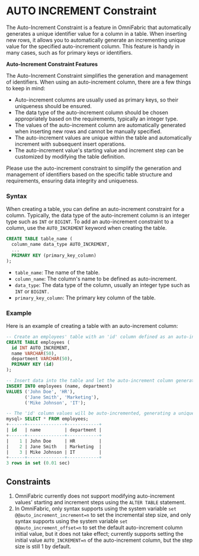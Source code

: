 # AUTO INCREMENT Constraint

The Auto-Increment Constraint is a feature in OmniFabric that automatically generates a unique identifier value for a column in a table. When inserting new rows, it allows you to automatically generate an incrementing unique value for the specified auto-increment column. This feature is handy in many cases, such as for primary keys or identifiers.

**Auto-Increment Constraint Features**

The Auto-Increment Constraint simplifies the generation and management of identifiers. When using an auto-increment column, there are a few things to keep in mind:

- Auto-increment columns are usually used as primary keys, so their uniqueness should be ensured.
- The data type of the auto-increment column should be chosen appropriately based on the requirements, typically an integer type.
- The values of the auto-increment column are automatically generated when inserting new rows and cannot be manually specified.
- The auto-increment values are unique within the table and automatically increment with subsequent insert operations.
- The auto-increment value's starting value and increment step can be customized by modifying the table definition.

Please use the auto-increment constraint to simplify the generation and management of identifiers based on the specific table structure and requirements, ensuring data integrity and uniqueness.

### Syntax

When creating a table, you can define an auto-increment constraint for a column. Typically, the data type of the auto-increment column is an integer type such as `INT` or `BIGINT`. To add an auto-increment constraint to a column, use the `AUTO_INCREMENT` keyword when creating the table.

```sql
CREATE TABLE table_name (
  column_name data_type AUTO_INCREMENT,
  ...
  PRIMARY KEY (primary_key_column)
);
```

- `table_name`: The name of the table.
- `column_name`: The column's name to be defined as auto-increment.
- `data_type`: The data type of the column, usually an integer type such as `INT` or `BIGINT.`
- `primary_key_column`: The primary key column of the table.

### Example

Here is an example of creating a table with an auto-increment column:

```sql
-- Create an employees' table with an 'id' column defined as an auto-increment column. The 'id' column has a data type of 'INT' and the auto-increment constraint is specified using the 'AUTO_INCREMENT' keyword. The 'id' column is set as the table's primary key.
CREATE TABLE employees (
  id INT AUTO_INCREMENT,
  name VARCHAR(50),
  department VARCHAR(50),
  PRIMARY KEY (id)
);

-- Insert data into the table and let the auto-increment column generate unique identifier values. No values are specified for the 'id' column, and an incrementing unique value is automatically generated for the 'id' column when inserting new rows. The value of the 'id' column will automatically increment with each new row inserted.
INSERT INTO employees (name, department)
VALUES ('John Doe', 'HR'),
       ('Jane Smith', 'Marketing'),
       ('Mike Johnson', 'IT');

-- The 'id' column values will be auto-incremented, generating a unique identifier value for each new row inserted.
mysql> SELECT * FROM employees;
+------+--------------+------------+
| id   | name         | department |
+------+--------------+------------+
|    1 | John Doe     | HR         |
|    2 | Jane Smith   | Marketing  |
|    3 | Mike Johnson | IT         |
+------+--------------+------------+
3 rows in set (0.01 sec)
```

## Constraints

1. OmniFabric currently does not support modifying auto-increment values' starting and increment steps using the `ALTER TABLE` statement.
2. In OmniFabric, only syntax supports using the system variable `set @@auto_increment_increment=n` to set the incremental step size, and only syntax supports using the system variable `set @@auto_increment_offset=n` to set the default auto-increment column initial value, but it does not take effect; currently supports setting the initial value `AUTO_INCREMENT=n` of the auto-increment column, but the step size is still 1 by default.
